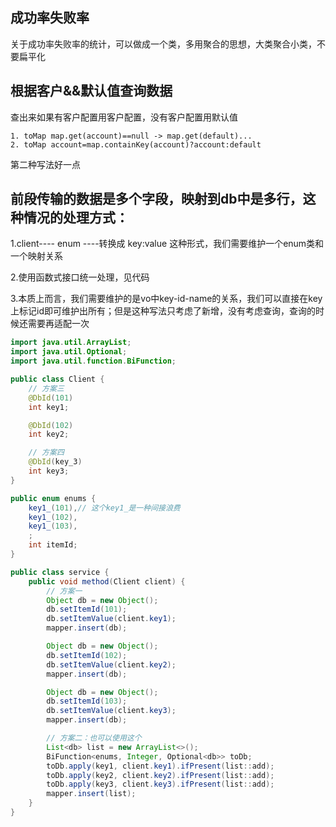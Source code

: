 ## 成功率失败率

关于成功率失败率的统计，可以做成一个类，多用聚合的思想，大类聚合小类，不要扁平化

## 根据客户&&默认值查询数据

查出来如果有客户配置用客户配置，没有客户配置用默认值

    1. toMap map.get(account)==null -> map.get(default)...
    2. toMap account=map.containKey(account)?account:default

第二种写法好一点

## 前段传输的数据是多个字段，映射到db中是多行，这种情况的处理方式：

1.client---- enum ----转换成 key:value 这种形式，我们需要维护一个enum类和一个映射关系

2.使用函数式接口统一处理，见代码

3.本质上而言，我们需要维护的是vo中key-id-name的关系，我们可以直接在key上标记id即可维护出所有；但是这种写法只考虑了新增，没有考虑查询，查询的时候还需要再适配一次

```java
import java.util.ArrayList;
import java.util.Optional;
import java.util.function.BiFunction;

public class Client {
    // 方案三
    @DbId(101)
    int key1;

    @DbId(102)
    int key2;

    // 方案四
    @DbId(key_3)
    int key3;
}

public enum enums {
    key1_(101),// 这个key1_是一种间接浪费
    key1_(102),
    key1_(103),
    ;
    int itemId;
}

public class service {
    public void method(Client client) {
        // 方案一
        Object db = new Object();
        db.setItemId(101);
        db.setItemValue(client.key1);
        mapper.insert(db);

        Object db = new Object();
        db.setItemId(102);
        db.setItemValue(client.key2);
        mapper.insert(db);

        Object db = new Object();
        db.setItemId(103);
        db.setItemValue(client.key3);
        mapper.insert(db);

        // 方案二：也可以使用这个
        List<db> list = new ArrayList<>();
        BiFunction<enums, Integer, Optional<db>> toDb;
        toDb.apply(key1, client.key1).ifPresent(list::add);
        toDb.apply(key2, client.key2).ifPresent(list::add);
        toDb.apply(key3, client.key3).ifPresent(list::add);
        mapper.insert(list);
    }
}
```
